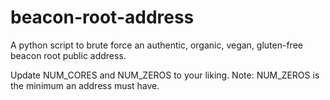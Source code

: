 # beacon-root-address
A python script to brute force an authentic, organic, vegan, gluten-free beacon root public address.

Update NUM_CORES and NUM_ZEROS to your liking. Note: NUM_ZEROS is the minimum an address must have.